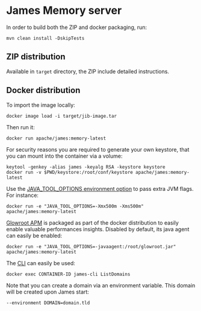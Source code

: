# James Memory server

In order to build both the ZIP and docker packaging, run:

```
mvn clean install -DskipTests
```

## ZIP distribution

Available in `target` directory, the ZIP include detailed instructions.

## Docker distribution

To import the image locally:

```
docker image load -i target/jib-image.tar
```

Then run it:

```
docker run apache/james:memory-latest
```


For security reasons you are required to generate your own keystore, that you can mount into the container via a volume:

```
keytool -genkey -alias james -keyalg RSA -keystore keystore
docker run -v $PWD/keystore:/root/conf/keystore apache/james:memory-latest
```

Use the [JAVA_TOOL_OPTIONS environment option](https://github.com/GoogleContainerTools/jib/blob/master/docs/faq.md#jvm-flags) 
to pass extra JVM flags. For instance:

```
docker run -e "JAVA_TOOL_OPTIONS=-Xmx500m -Xms500m" apache/james:memory-latest
```

[Glowroot APM](https://glowroot.org/) is packaged as part of the docker distribution to easily enable valuable performances insights.
Disabled by default, its java agent can easily be enabled:

```
docker run -e "JAVA_TOOL_OPTIONS=-javaagent:/root/glowroot.jar" apache/james:memory-latest
```
The [CLI](https://james.apache.org/server/manage-cli.html) can easily be used:

```
docker exec CONTAINER-ID james-cli ListDomains
```

Note that you can create a domain via an environment variable. This domain will be created upon James start:

```
--environment DOMAIN=domain.tld
```
